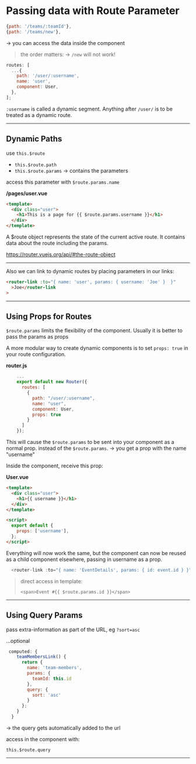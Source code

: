 # Passing data with Route Parameter

```js
{path: '/teams/:teamId'},
{path: '/teams/new'},
```

-> you can access the data inside the component

> the order matters: -> `/new` will not work!

```js
routes: [
  ...{
    path: '/user/:username',
    name: 'user',
    component: User,
  },
];
```

`:username` is called a dynamic segment. Anything after `/user/` is to be treated as a dynamic route.

------

## Dynamic Paths

use `this.$route`

- `this.$route.path`
- `this.$route.params` -> contains the parameters

access this parameter with `$route.params.name`

**/pages/user.vue**

```html
<template>
  <div class="user">
    <h1>This is a page for {{ $route.params.username }}</h1>
  </div>
</template>
```

A \$route object represents the state of the current active route. It contains data about the route including the params.

https://router.vuejs.org/api/#the-route-object

---

Also we can link to dynamic routes by placing parameters in our links:

```html
<router-link :to="{ name: 'user', params: { username: 'Joe' }  }"
  >Joe</router-link
>
```

---

## Using Props for Routes

`$route.params` limits the flexibility of the component. Usually it is better to pass the params as props

A more modular way to create dynamic components is to set `props: true` in your route configuration.

**router.js**

```javascript
    ...
    export default new Router({
      routes: [
        {
          path: "/user/:username",
          name: "user",
          component: User,
          props: true
        }
      ]
    });
```

This will cause the `$route.params` to be sent into your component as a normal prop. instead of the `$route.params`. -> you get a prop with the name "username"

Inside the component, receive this prop:

**User.vue**

```html
<template>
  <div class="user">
    <h1>{{ username }}</h1>
  </div>
</template>

<script>
  export default {
    props: ['username'],
  };
</script>
```

Everything will now work the same, but the component can now be reused as a child component elsewhere, passing in username as a prop.

```js
  <router-link :to="{ name: 'EventDetails', params: { id: event.id } }">

```

> direct access in template:
>
> ```vue
> <span>Event #{{ $route.params.id }}</span>
> ```

---

## Using Query Params

pass extra-information as part of the URL, eg `?sort=asc`

...optional

```js
 computed: {
    teamMembersLink() {
      return {
        name: 'team-members',
        params: {
          teamId: this.id
        },
        query: {
          sort: 'asc'
        }
      };
    }
  }
```

-> the query gets automatically added to the url

access in the component with:

```
this.$route.query
```

---

### 
